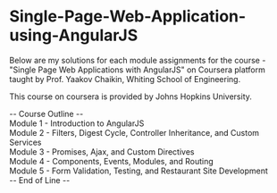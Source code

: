 # Single-Page-Web-Application-using-AngularJS

Below are my solutions for each module assignments for the course - "Single Page Web Applications with AngularJS" on Coursera platform taught by Prof. Yaakov Chaikin, Whiting School of Engineering.                                                  

This course on coursera is provided by Johns Hopkins University.                                                


-- Course Outline --                                                                    
       Module 1 - Introduction to AngularJS                                                                    
       Module 2 - Filters, Digest Cycle, Controller Inheritance, and Custom Services                                             
       Module 3 - Promises, Ajax, and Custom Directives                                                                  
       Module 4 - Components, Events, Modules, and Routing                                                                             
       Module 5 - Form Validation, Testing, and Restaurant Site Development                                                           
-- End of Line --              

